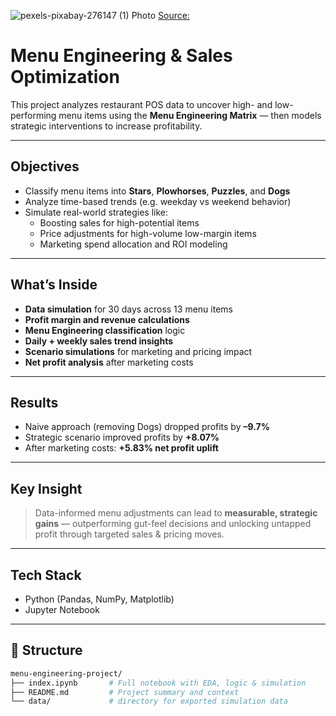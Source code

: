 ![pexels-pixabay-276147 (1)](https://github.com/user-attachments/assets/e6663617-3f9b-4ea1-b03a-b4edd31a3e6b)
Photo [Source:](https://www.pexels.com/photo/diner-menu-board-276147/)
# Menu Engineering & Sales Optimization

This project analyzes restaurant POS data to uncover high- and low-performing menu items using the **Menu Engineering Matrix** — then models strategic interventions to increase profitability.

---

## Objectives

- Classify menu items into **Stars**, **Plowhorses**, **Puzzles**, and **Dogs**
- Analyze time-based trends (e.g. weekday vs weekend behavior)
- Simulate real-world strategies like:
  - Boosting sales for high-potential items
  - Price adjustments for high-volume low-margin items
  - Marketing spend allocation and ROI modeling

---

## What’s Inside

- **Data simulation** for 30 days across 13 menu items  
- **Profit margin and revenue calculations**  
- **Menu Engineering classification** logic  
- **Daily + weekly sales trend insights**  
- **Scenario simulations** for marketing and pricing impact  
- **Net profit analysis** after marketing costs  

---

## Results

- Naive approach (removing Dogs) dropped profits by **–9.7%**
- Strategic scenario improved profits by **+8.07%**
- After marketing costs: **+5.83% net profit uplift**

---

## Key Insight

> Data-informed menu adjustments can lead to **measurable, strategic gains** — outperforming gut-feel decisions and unlocking untapped profit through targeted sales & pricing moves.

---

## Tech Stack

- Python (Pandas, NumPy, Matplotlib)
- Jupyter Notebook

---

## 📂 Structure

```bash
menu-engineering-project/
├── index.ipynb       # Full notebook with EDA, logic & simulation
├── README.md         # Project summary and context
└── data/             # directory for exported simulation data

